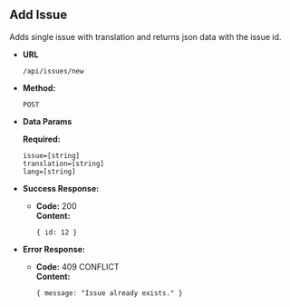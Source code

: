 **Add Issue**
----
  Adds single issue with translation and returns json data with the issue id.

* **URL**

  `/api/issues/new`

* **Method:**

  `POST`

* **Data Params**

  **Required:**

  `issue=[string]` <br/>
  `translation=[string]` <br/>
  `lang=[string]`

* **Success Response:**

  * **Code:** 200 <br />
    **Content:** 
    ```
    { id: 12 }
    ```
 
* **Error Response:**

  * **Code:** 409 CONFLICT <br />
    **Content:**
    ```
    { message: "Issue already exists." }
    ```